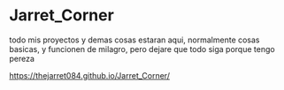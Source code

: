 # Jarret_Corner

todo mis proyectos y demas cosas estaran aqui, normalmente cosas basicas, y funcionen de milagro, pero dejare que todo siga porque tengo pereza

https://thejarret084.github.io/Jarret_Corner/
